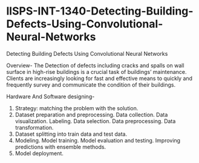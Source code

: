 # llSPS-INT-1340-Detecting-Building-Defects-Using-Convolutional-Neural-Networks
Detecting Building Defects Using Convolutional Neural  Networks

Overview-
The Detection of defects including cracks and spalls on wall surface in high-rise buildings is a crucial task of buildings’ maintenance. Clients are increasingly looking for fast and effective means to quickly and frequently survey and communicate the condition of their buildings.

Hardware And Software designing-
1. Strategy: matching the problem with the solution.
2. Dataset preparation and preprocessing. Data collection. Data visualization. Labeling. Data selection. Data preprocessing. Data    transformation.
3. Dataset splitting into train data and test data.
4. Modeling. Model training. Model evaluation and testing. Improving predictions with ensemble methods.
5. Model deployment.

